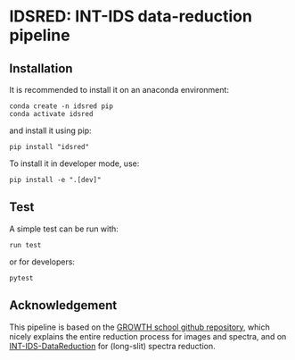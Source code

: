 # IDSRED: INT-IDS data-reduction pipeline


## Installation

It is recommended to install it on an anaconda environment:

```code
conda create -n idsred pip
conda activate idsred
```

and install it using pip:

```code
pip install "idsred"
```

To install it in developer mode, use:

```code
pip install -e ".[dev]"
```

## Test

A simple test can be run with:

```code
run test
```

or for developers:

```code
pytest
```

## Acknowledgement

This pipeline is based on the [GROWTH school github repository](https://github.com/growth-astro/growth-school-2020), which nicely explains the entire reduction process for images and spectra, and on [INT-IDS-DataReduction](https://github.com/aayush3009/INT-IDS-DataReduction) for (long-slit) spectra reduction.
